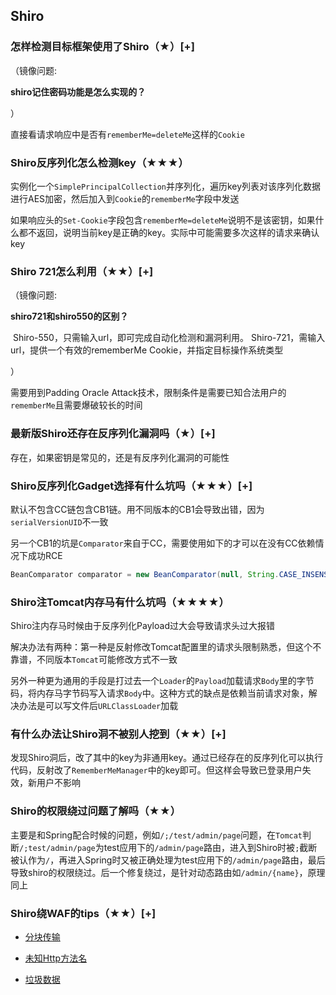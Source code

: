 ## Shiro

### 怎样检测目标框架使用了Shiro（★）[+]

（镜像问题:

**shiro记住密码功能是怎么实现的？**

）

直接看请求响应中是否有`rememberMe=deleteMe`这样的`Cookie`



### Shiro反序列化怎么检测key（★★★）

实例化一个`SimplePrincipalCollection`并序列化，遍历key列表对该序列化数据进行AES加密，然后加入到`Cookie`的`rememberMe`字段中发送

如果响应头的`Set-Cookie`字段包含`rememberMe=deleteMe`说明不是该密钥，如果什么都不返回，说明当前key是正确的key。实际中可能需要多次这样的请求来确认key



### Shiro 721怎么利用（★★）[+]

（镜像问题:

**shiro721和shiro550的区别？**

​	Shiro-550，只需输入url，即可完成自动化检测和漏洞利用。
​	Shiro-721，需输入url，提供一个有效的rememberMe Cookie，并指定目标操作系统类型

）

需要用到Padding Oracle Attack技术，限制条件是需要已知合法用户的`rememberMe`且需要爆破较长的时间



### 最新版Shiro还存在反序列化漏洞吗（★）[+]

存在，如果密钥是常见的，还是有反序列化漏洞的可能性



### Shiro反序列化Gadget选择有什么坑吗（★★★）[+]

默认不包含CC链包含CB1链。用不同版本的CB1会导致出错，因为`serialVersionUID`不一致

另一个CB1的坑是`Comparator`来自于CC，需要使用如下的才可以在没有CC依赖情况下成功RCE

```java
BeanComparator comparator = new BeanComparator(null, String.CASE_INSENSITIVE_ORDER);
```



### Shiro注Tomcat内存马有什么坑吗（★★★★）

Shiro注内存马时候由于反序列化Payload过大会导致请求头过大报错

解决办法有两种：第一种是反射修改Tomcat配置里的请求头限制熟悉，但这个不靠谱，不同版本`Tomcat`可能修改方式不一致

另外一种更为通用的手段是打过去一个`Loader`的`Payload`加载请求`Body`里的字节码，将内存马字节码写入请求`Body`中。这种方式的缺点是依赖当前请求对象，解决办法是可以写文件后`URLClassLoader`加载



### 有什么办法让Shiro洞不被别人挖到（★★）[+]

发现Shiro洞后，改了其中的key为非通用key。通过已经存在的反序列化可以执行代码，反射改了`RememberMeManager`中的key即可。但这样会导致已登录用户失效，新用户不影响



### Shiro的权限绕过问题了解吗（★★）

主要是和Spring配合时候的问题，例如`/;/test/admin/page`问题，在`Tomcat`判断`/;test/admin/page`为test应用下的`/admin/page`路由，进入到Shiro时被`;`截断被认作为`/`，再进入Spring时又被正确处理为test应用下的`/admin/page`路由，最后导致shiro的权限绕过。后一个修复绕过，是针对动态路由如`/admin/{name}`，原理同上

### Shiro绕WAF的tips（★★）[+]

- [分块传输](https://github.com/c0ny1/chunked-coding-converter)

- [未知Http方法名](https://gv7.me/articles/2021/shiro-deserialization-bypasses-waf-through-unknown-http-method/)

- [垃圾数据](https://gv7.me/articles/2021/java-deserialize-data-bypass-waf-by-adding-a-lot-of-dirty-data/)
